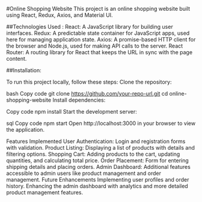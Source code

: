 #Online Shopping Website
This project is an online shopping website built using React, Redux, Axios, and Material UI.

##Technologies Used :
React: A JavaScript library for building user interfaces.
Redux: A predictable state container for JavaScript apps, used here for managing application state.
Axios: A promise-based HTTP client for the browser and Node.js, used for making API calls to the server.
React Router: A routing library for React that keeps the URL in sync with the page content.

##Installation:

To run this project locally, follow these steps:
Clone the repository:

bash
Copy code
git clone https://github.com/your-repo-url.git
cd online-shopping-website
Install dependencies:

Copy code
npm install
Start the development server:

sql
Copy code
npm start
Open http://localhost:3000 in your browser to view the application.

Features Implemented
User Authentication: Login and registration forms with validation.
Product Listing: Displaying a list of products with details and filtering options.
Shopping Cart: Adding products to the cart, updating quantities, and calculating total price.
Order Placement: Form for entering shipping details and placing orders.
Admin Dashboard: Additional features accessible to admin users like product management and order management.
Future Enhancements
Implementing user profiles and order history.
Enhancing the admin dashboard with analytics and more detailed product management features.




